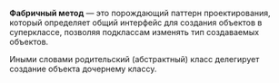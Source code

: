 **Фабричный метод** — это порождающий паттерн проектирования, который определяет общий интерфейс для создания объектов в суперклассе, позволяя подклассам изменять тип создаваемых объектов.

Иными словами родительский (абстрактный) класс делегирует создание объекта дочернему классу.
